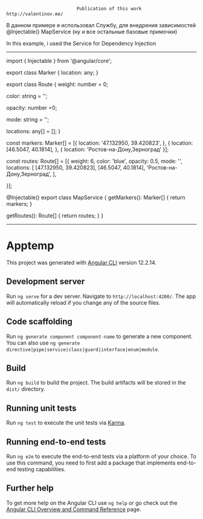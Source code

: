                               Publication of this work      http://valentinov.me/
							  
В данном примере я использовал Службу, для внедрения зависимостей @Injectable()  MapService (ну и все остальные базовые примочки)

In this example, i used the Service for Dependency Injection 
________________________________________________________________________________							  
import { Injectable } from '@angular/core';

export class Marker {
  location: any;
}

export class Route {
  weight: number = 0;

  color: string = '';

  opacity: number =0;

  mode: string = '';

  locations: any[] = [];
}

const markers: Marker[] = [{
  location: '47.132950, 39.420823',
}, {
  location: [46.5047, 40.1814],
}, {
  location: 'Ростов-на-Дону,Зерноград'
}];

const routes: Route[] = [{
  weight: 6,
  color: 'blue',
  opacity: 0.5,
  mode: '',
  locations: [
    [47.132950, 39.420823],
    [46.5047, 40.1814],
    'Ростов-на-Дону,Зерноград',
  ],

}];

@Injectable()
export class MapService {
  getMarkers(): Marker[] {
    return markers;
  }

  getRoutes(): Route[] {
    return routes;
  }
}						  
__________________________________________________________________________________

# Apptemp

This project was generated with [Angular CLI](https://github.com/angular/angular-cli) version 12.2.14.

## Development server

Run `ng serve` for a dev server. Navigate to `http://localhost:4200/`. The app will automatically reload if you change any of the source files.

## Code scaffolding

Run `ng generate component component-name` to generate a new component. You can also use `ng generate directive|pipe|service|class|guard|interface|enum|module`.

## Build

Run `ng build` to build the project. The build artifacts will be stored in the `dist/` directory.

## Running unit tests

Run `ng test` to execute the unit tests via [Karma](https://karma-runner.github.io).

## Running end-to-end tests

Run `ng e2e` to execute the end-to-end tests via a platform of your choice. To use this command, you need to first add a package that implements end-to-end testing capabilities.

## Further help

To get more help on the Angular CLI use `ng help` or go check out the [Angular CLI Overview and Command Reference](https://angular.io/cli) page.
